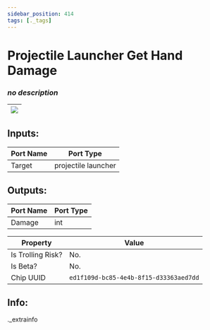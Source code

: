 ```yaml
---
sidebar_position: 414
tags: [._tags]
---
```


# Projectile Launcher Get Hand Damage


### *no description*

| ![](https://images-ext-2.discordapp.net/external/MPmIaQzlEPmgGWlgi-WxBBXt0Bjv_zWPkg1y1f_sy3s/https/www.recroomcircuits.com/image/circuit/absolute-value?width=206&height=108) |
|-----|

## Inputs:
| Port Name | Port Type |
|-----------|-----------|
| Target | projectile launcher |

## Outputs:
| Port Name | Port Type |
|-----------|-----------|
| Damage | int | 

| Property  | Value |
|-------------------|-----------|
| Is Trolling Risk? | No. |
| Is Beta? | No. |
| Chip UUID | `ed1f109d-bc85-4e4b-8f15-d33363aed7dd` |

## Info:
._extrainfo
